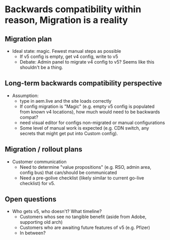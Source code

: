 # Backwards compatibility within reason, Migration is a reality


## Migration plan
- Ideal state: magic. Fewest manual steps as possible 
    - If v5 config is empty, get v4 config, write to v5
    - Debate: Admin panel to migrate v4 config to v5? Seems like this shouldn't be a thing.

## Long-term backwards compatibility perspective
- Assumption:
    - type in aem.live and the site loads correctly 
    - If config migration is "Magic" (e.g. empty v5 config is populated from known v4 locations), how much would need to be backwards compat?
    - need visual editor for configs non-migrated or manual configurations
    - Some level of manual work is expected (e.g. CDN switch, any secrets that might get put into Custom config).

## Migration / rollout plans
- Customer communication
    - Need to determine "value propositions" (e.g. RSO, admin area, config bus) that can/should be communicated
    - Need a pre-golive checklist (likely similar to current go-live checklist) for v5.
 
## Open questions
- Who gets v5, who doesn't? What timeline? 
    - Customers whos see no tangible benefit (aside from Adobe, supporting old arch)
    - Customers who are awaiting future features of v5 (e.g. Pfizer)
    - In between? 
